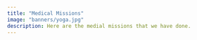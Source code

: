 ```yaml
---
title: "Medical Missions"
image: "banners/yoga.jpg"
description: Here are the medial missions that we have done. 
---
```

